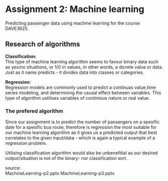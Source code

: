 # Assignment 2: Machine learning
Predicting passenger data using machine learning for the course DAVE3625.

## Research of algorithms
**Classification:**\
This type of machine learning algorithm seems to favour binary data such as yes/no situations, or 1/0 in values, in other words, a dicrete value or data. Just as it name predicts - it divides data into  classes or categories.

**Regression:**\
Regression models are commonly used to predict a continuas value,time series modeling, and determining the causal effect between variables. This type of algorithm ustilises variables of continious nature or real value.

### The prefered algorithm
Since our assignment is to  predict the number of passangers on a spesific date for a spesific bus route, therefore is regression the most suitable for our machine learning algorithm as it gives us a predicted output that best correlates to the given input/data - which is again a typical example of a regression problem.

Utilising classification algorithm would also be unbenefitial as our desired output/situation is not of the binary- nor classification sort.

source:\
MachineLearning-p2.pptx
MachineLearning-p3.pptx
